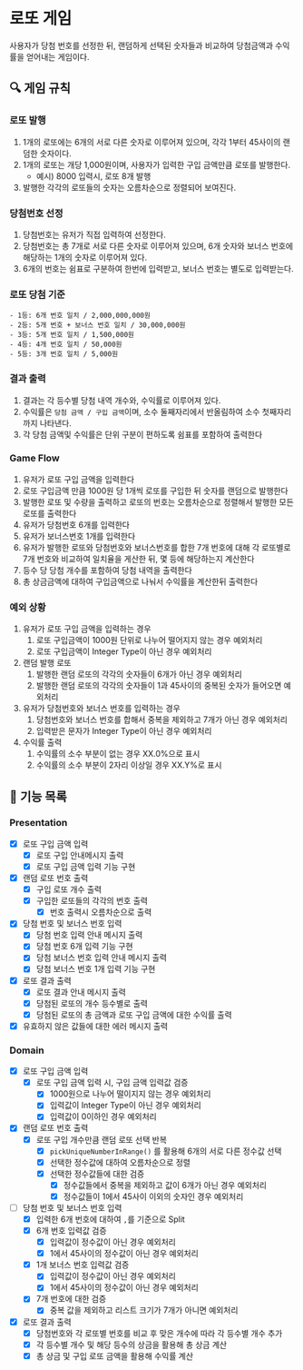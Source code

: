 # 로또 게임
사용자가 당첨 번호를 선정한 뒤, 랜덤하게 선택된 숫자들과 비교하여 당첨금액과 수익률을 얻어내는 게임이다.
## 🔍 게임 규칙
### 로또 발행
1. 1개의 로또에는 6개의 서로 다른 숫자로 이루어져 있으며, 각각 1부터 45사이의 랜덤한 숫자이다.
2. 1개의 로또는 개당 1,000원이며, 사용자가 입력한 구입 금액만큼 로또를 발행한다. 
   - 예시) 8000 입력시, 로또 8개 발행
3. 발행한 각각의 로또들의 숫자는 오름차순으로 정렬되어 보여진다.
### 당첨번호 선정
1. 당첨번호는 유저가 직접 입력하여 선정한다.
2. 당첨번호는 총 7개로 서로 다른 숫자로 이루어져 있으며, 6개 숫자와 보너스 번호에 해당하는 1개의 숫자로 이루어져 있다.
3. 6개의 번호는 쉼표로 구분하여 한번에 입력받고, 보너스 번호는 별도로 입력받는다.
### 로또 당첨 기준
    - 1등: 6개 번호 일치 / 2,000,000,000원
    - 2등: 5개 번호 + 보너스 번호 일치 / 30,000,000원
    - 3등: 5개 번호 일치 / 1,500,000원
    - 4등: 4개 번호 일치 / 50,000원
    - 5등: 3개 번호 일치 / 5,000원
### 결과 출력
1. 결과는 각 등수별 당첨 내역 개수와, 수익률로 이루어져 있다.
2. 수익률은 `당첨 금액 / 구입 금액`이며, 소수 둘째자리에서 반올림하여 소수 첫째자리까지 나타낸다.
3. 각 당첨 금액및 수익률은 단위 구분이 편하도록 쉼표를 포함하여 출력한다

### Game Flow
1. 유저가 로또 구입 금액을 입력한다
2. 로또 구입금액 만큼 1000원 당 1개씩 로또를 구입한 뒤 숫자를 랜덤으로 발행한다
3. 발행한 로또 및 수량을 출력하고 로또의 번호는 오름차순으로 정렬해서 발행한 모든 로또를 출력한다
4. 유저가 당첨번호 6개를 입력한다
5. 유저가 보너스번호 1개를 입력한다
6. 유저가 발행한 로또와 당첨번호와 보너스번호를 합한 7개 번호에 대해 각 로또별로 7개 번호와 비교하여 일치율을 게산한 뒤, 몇 등에 해당하는지 계산한다
7. 등수 당 당첨 개수를 포함하여 당첨 내역을 출력한다
8. 총 상금금액에 대하여 구입금액으로 나눠서 수익률을 계산한뒤 출력한다

### 예외 상황
1. 유저가 로또 구입 금액을 입력하는 경우
   1. 로또 구입금액이 1000원 단위로 나누어 떨어지지 않는 경우 예외처리
   2. 로또 구입금액이 Integer Type이 아닌 경우 예외처리
2. 랜덤 발행 로또
   1. 발행한 랜덤 로또의 각각의 숫자들이 6개가 아닌 경우 예외처리
   2. 발행한 랜덤 로또의 각각의 숫자들이 1과 45사이의 중복된 숫자가 들어오면 예외처리
3. 유저가 당첨번호와 보너스 번호를 입력하는 경우
   1. 당첨번호와 보너스 번호를 합해서 중복을 제외하고 7개가 아닌 경우 예외처리
   2. 입력받은 문자가 Integer Type이 아닌 경우 예외처리
4. 수익률 출력
   1. 수익률의 소수 부분이 없는 경우 XX.0%으로 표시
   2. 수익률의 소수 부분이 2자리 이상일 경우 XX.Y%로 표시

## 🚀 기능 목록

### Presentation
- [x] 로또 구입 금액 입력
  - [x] 로또 구입 안내메시지 출력
  - [x] 로또 구입 금액 입력 기능 구현
- [x] 랜덤 로또 번호 출력
  - [x] 구입 로또 개수 출력
  - [x] 구입한 로또들의 각각의 번호 출력
    - [x] 번호 출력시 오름차순으로 출력
- [x] 당첨 번호 및 보너스 번호 입력
  - [x] 당첨 번호 입력 안내 메시지 출력
  - [x] 당첨 번호 6개 입력 기능 구현
  - [x] 당첨 보너스 번호 입력 안내 메시지 출력
  - [x] 당첨 보너스 번호 1개 입력 기능 구현
- [x] 로또 결과 출력
  - [x] 로또 결과 안내 메시지 출력
  - [x] 당첨된 로또의 개수 등수별로 출력
  - [x] 당첨된 로또의 총 금액과 로또 구입 금액에 대한 수익률 출력
- [x] 유효하지 않은 값들에 대한 에러 메시지 출력

### Domain
- [x] 로또 구입 금액 입력
  - [x] 로또 구입 금액 입력 시, 구입 금액 입력값 검증
    - [x] 1000원으로 나누어 떨이지지 않는 경우 예외처리
    - [x] 입력값이 Integer Type이 아닌 경우 예외처리
    - [x] 입력값이 0이하인 경우 예외처리
- [x] 랜덤 로또 번호 출력
  -[x] 로또 구입 개수만큼 랜덤 로또 선택 반복
    - [x] `pickUniqueNumberInRange()` 를 활용해 6개의 서로 다른 정수값 선택
    - [x] 선택한 정수값에 대하여 오름차순으로 정렬
    - [x] 선택한 정수값들에 대한 검증
      - [x] 정수값들에서 중복을 제외하고 값이 6개가 아닌 경우 예외처리
      - [x] 정수값들이 1에서 45사이 이외의 숫자인 경우 예외처리
- [ ] 당첨 번호 및 보너스 번호 입력
  - [x] 입력한 6개 번호에 대하여 `,`를 기준으로 Split
  - [x] 6개 번호 입력값 검증
    - [x] 입력값이 정수값이 아닌 경우 예외처리
    - [x] 1에서 45사이의 정수값이 아닌 경우 예외처리
  - [x] 1개 보너스 번호 입력값 검증
    - [x] 입력값이 정수값이 아닌 경우 예외처리
    - [x] 1에서 45사이의 정수값이 아닌 경우 예외처리
  - [x] 7개 번호에 대한 검증
    - [x] 중복 값을 제외하고 리스트 크기가 7개가 아니면 예외처리
- [x] 로또 결과 출력
  - [x] 당첨번호와 각 로또별 번호를 비교 후 맞은 개수에 따라 각 등수별 개수 추가
  - [x] 각 등수별 개수 및 해당 등수의 상금을 활용해 총 상금 계산
  - [x] 총 상금 및 구입 로또 금액을 활용해 수익률 계산